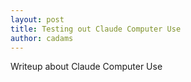 ```yaml
---
layout: post
title: Testing out Claude Computer Use
author: cadams
---
```

Writeup about Claude Computer Use
